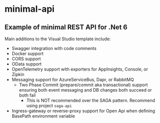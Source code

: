 ﻿# minimal-api

## Example of minimal REST API for .Net 6

Main additions to the Visual Studio template include:
* Swagger integration with code comments
* Docker support
* CORS support
* OData support
* OpenTelemetry support with exporters for AppInsights, Console, or Zipkin
* Messaging support for AzureServiceBus, Dapr, or RabbitMQ
  * Two Phase Commit (prepare/commit aka transactional) support ensuring both event messaging and DB changes both succeed or both fail
    * This is NOT recommended over the SAGA pattern.  Recommend using project `saga-api`
* Ingress-gateway or reverse-proxy support for Open Api when defining BasePath environment variable